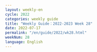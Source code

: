 ```yaml
---
layout: weekly-en
cycle: 2022
categories: weekly guide
title: "Weekly Guide：2022-2023 Week 28"
date: 2022-07-17
permalink: "/en/guide/2022/wk28.html"
weekNum: 28
language: English
---
```


